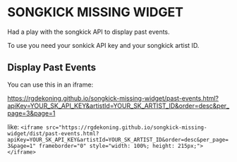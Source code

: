 # SONGKICK MISSING WIDGET
Had a play with the songkick API to display past events.

To use you need your sonkick API key and your songkick artist ID.

## Display Past Events
You can use this in an iframe: 

https://rgdekoning.github.io/songkick-missing-widget/past-events.html?apiKey=YOUR_SK_API_KEY&artistId=YOUR_SK_ARTIST_ID&order=desc&per_page=3&page=1

like:
```<iframe src="https://rgdekoning.github.io/songkick-missing-widget/dist/past-events.html?apiKey=YOUR_SK_API_KEY&artistId=YOUR_SK_ARTIST_ID&order=desc&per_page=3&page=1" frameborder="0" style="width: 100%; height: 215px;"></iframe>```
